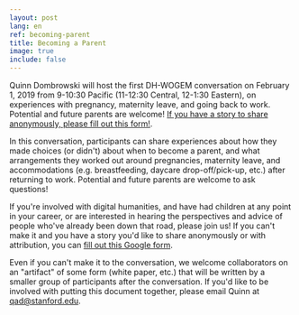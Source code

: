 ```yaml
---
layout: post
lang: en
ref: becoming-parent
title: Becoming a Parent
image: true
include: false
---
```


Quinn Dombrowski will host the first DH-WOGEM conversation on February 1, 2019 from 9-10:30 Pacific (11-12:30 Central, 12-1:30 Eastern), on experiences with pregnancy, maternity leave, and going back to work. Potential and future parents are welcome! [If you have a story to share anonymously, please fill out this form!](https://goo.gl/forms/wLo65Bx9xsCdZIQo2).

<!-- Read more -->

In this conversation, participants can share experiences about how they made choices (or didn't) about when to become a parent, and what arrangements they worked out around pregnancies, maternity leave, and accommodations (e.g. breastfeeding, daycare drop-off/pick-up, etc.) after returning to work. Potential and future parents are welcome to ask questions!

If you're involved with digital humanities, and have had children at any point in your career, or are interested in hearing the perspectives and advice of people who've already been down that road, please join us! If you can't make it and you have a story you'd like to share anonymously or with attribution, you can [fill out this Google form](https://goo.gl/forms/wLo65Bx9xsCdZIQo2). 

Even if you can't make it to the conversation, we welcome collaborators on an "artifact" of some form (white paper, etc.) that will be written by a smaller group of participants after the conversation. If you'd like to be involved with putting this document together, please email Quinn at qad@stanford.edu.
